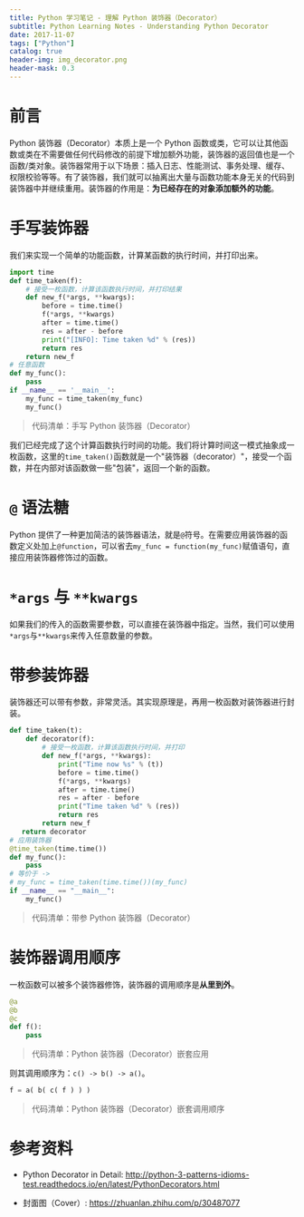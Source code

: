 ```yaml
---
title: Python 学习笔记 - 理解 Python 装饰器（Decorator）
subtitle: Python Learning Notes - Understanding Python Decorator
date: 2017-11-07
tags: ["Python"]
catalog: true
header-img: img_decorator.png
header-mask: 0.3
---
```


# 前言

Python 装饰器（Decorator）本质上是一个 Python 函数或类，它可以让其他函数或类在不需要做任何代码修改的前提下增加额外功能，装饰器的返回值也是一个函数/类对象。装饰器常用于以下场景：插入日志、性能测试、事务处理、缓存、权限校验等等。有了装饰器，我们就可以抽离出大量与函数功能本身无关的代码到装饰器中并继续重用。装饰器的作用是：**为已经存在的对象添加额外的功能**。

# 手写装饰器

我们来实现一个简单的功能函数，计算某函数的执行时间，并打印出来。

```python
import time
def time_taken(f):
    # 接受一枚函数，计算该函数执行时间，并打印结果
    def new_f(*args, **kwargs):
        before = time.time()
        f(*args, **kwargs)
        after = time.time()
        res = after - before
        print("[INFO]: Time taken %d" % (res))
        return res
    return new_f
# 任意函数
def my_func():
    pass
if __name__ == '__main__':
    my_func = time_taken(my_func)
    my_func()
```
> 代码清单：手写 Python 装饰器（Decorator）

我们已经完成了这个计算函数执行时间的功能。我们将计算时间这一模式抽象成一枚函数，这里的`time_taken()`函数就是一个"装饰器（decorator）"，接受一个函数，并在内部对该函数做一些"包装"，返回一个新的函数。

# `@` 语法糖

Python 提供了一种更加简洁的装饰器语法，就是`@`符号。在需要应用装饰器的函数定义处加上`@function`，可以省去`my_func = function(my_func)`赋值语句，直接应用装饰器修饰过的函数。

# `*args` 与 `**kwargs`

如果我们的传入的函数需要参数，可以直接在装饰器中指定。当然，我们可以使用`*args`与`**kwargs`来传入任意数量的参数。

# 带参装饰器

装饰器还可以带有参数，非常灵活。其实现原理是，再用一枚函数对装饰器进行封装。

```python
def time_taken(t):
    def decorator(f):
        # 接受一枚函数，计算该函数执行时间，并打印
        def new_f(*args, **kwargs):
            print("Time now %s" % (t))
            before = time.time()
            f(*args, **kwargs)
            after = time.time()
            res = after - before
            print("Time taken %d" % (res))
            return res
        return new_f
   return decorator
# 应用装饰器
@time_taken(time.time())
def my_func():
    pass
# 等价于 ->
# my_func = time_taken(time.time())(my_func)
if __name__ == "__main__":
    my_func()
```
> 代码清单：带参 Python 装饰器（Decorator）

# 装饰器调用顺序

一枚函数可以被多个装饰器修饰，装饰器的调用顺序是**从里到外**。

```python
@a
@b
@c
def f():
    pass
```
> 代码清单：Python 装饰器（Decorator）嵌套应用

则其调用顺序为：`c() -> b() -> a()`。

```python
f = a( b( c( f ) ) )
```
> 代码清单：Python 装饰器（Decorator）嵌套调用顺序

# 参考资料

- Python Decorator in Detail: http://python-3-patterns-idioms-test.readthedocs.io/en/latest/PythonDecorators.html

- 封面图（Cover）: https://zhuanlan.zhihu.com/p/30487077

